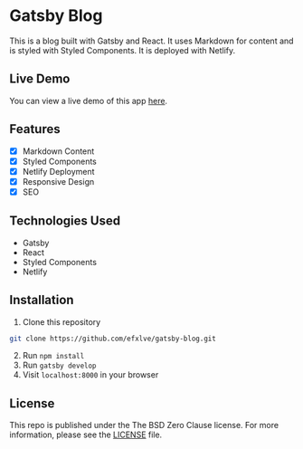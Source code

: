# Gatsby Blog
This is a blog built with Gatsby and React. It uses Markdown for content and is styled with Styled Components. It is deployed with Netlify. 

## Live Demo
You can view a live demo of this app [here](https://deluxe-bonbon-28154a.netlify.app/).

## Features
- [x] Markdown Content
- [x] Styled Components
- [x] Netlify Deployment
- [x] Responsive Design
- [x] SEO

## Technologies Used
- Gatsby 
- React
- Styled Components
- Netlify

## Installation
1. Clone this repository
```bash
git clone https://github.com/efxlve/gatsby-blog.git
```
2. Run `npm install`
3. Run `gatsby develop`
4. Visit `localhost:8000` in your browser

## License
This repo is published under the The BSD Zero Clause license. For more information, please see the [LICENSE](https://github.com/efxlve/gatsby-blog/blob/main/LICENSE) file.
